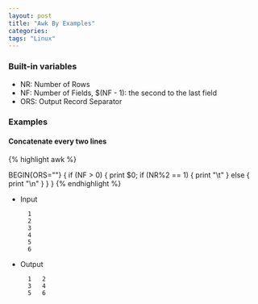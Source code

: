 ```yaml
---
layout: post
title: "Awk By Examples"
categories:
tags: "Linux"
---
```


### Built-in variables

- NR: Number of Rows
- NF: Number of Fields, $(NF - 1): the second to the last field
- ORS: Output Record Separator


### Examples

#### Concatenate every two lines
{% highlight awk %}

BEGIN{ORS=""} 
{
    if (NF > 0) {
        print $0; 
        if (NR%2 == 1) {
            print "\t"
        } else {
            print "\n"
        }
    }
}
{% endhighlight  %}

- Input

	    1
	    2
	    3
	    4
	    5
	    6


- Output


	    1	2
	    3	4
	    5	6

